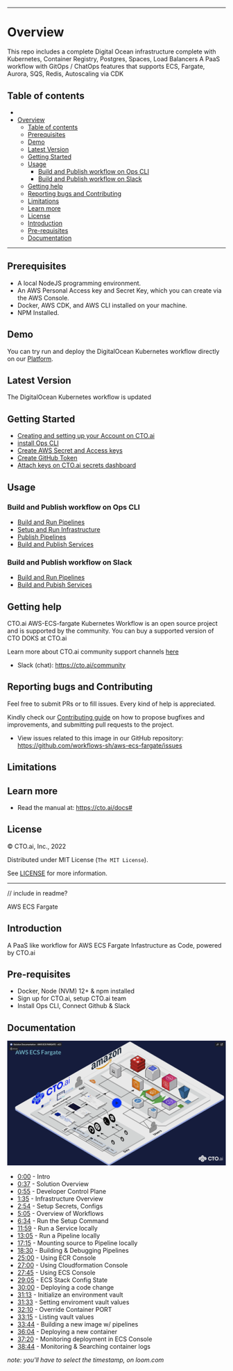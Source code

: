 # 


---

# Overview

This repo includes a complete Digital Ocean infrastructure complete with Kubernetes, Container Registry, Postgres, Spaces, Load Balancers  A PaaS workflow with GitOps / ChatOps features that supports ECS, Fargate, Aurora, SQS, Redis, Autoscaling via CDK

## Table of contents

- [](#)
- [Overview](#overview)
  - [Table of contents](#table-of-contents)
  - [Prerequisites](#prerequisites)
  - [Demo](#demo)
  - [Latest Version](#latest-version)
  - [Getting Started](#getting-started)
  - [Usage](#usage)
    - [Build and Publish workflow on Ops CLI](#build-and-publish-workflow-on-ops-cli)
    - [Build and Publish workflow on Slack](#build-and-publish-workflow-on-slack)
  - [Getting help](#getting-help)
  - [Reporting bugs and Contributing](#reporting-bugs-and-contributing)
  - [Limitations](#limitations)
  - [Learn more](#learn-more)
  - [License](#license)
  - [Introduction](#introduction)
  - [Pre-requisites](#pre-requisites)
  - [Documentation](#documentation)

---

## Prerequisites

- A local NodeJS programming environment.
- An AWS Personal Access key and Secret Key, which you can create via the AWS Console.
- Docker, AWS CDK, and AWS CLI installed on your machine.
- NPM Installed.


## Demo 

You can try run and deploy the DigitalOcean Kubernetes workflow directly on our [Platform](CTO.ai).

## Latest Version 

The DigitalOcean Kubernetes workflow is updated 


## Getting Started 

- [Creating and setting up your Account on CTO.ai](https://cto.ai/auth/realms/ops/protocol/openid-connect/registrations?client_id=www&redirect_uri=https://cto.ai/questions&response_mode=fragment&response_type=code&scope=openid&nonce=d2e4022c-04e1-4f70-910c-31a9d25ef321)
- [install Ops CLI]()
- [Create AWS Secret and Access keys]()
- [Create GitHub Token]()
- [Attach keys on CTO.ai secrets dashboard]()


## Usage 

### Build and Publish workflow on Ops CLI

- [Build and Run Pipelines]()
- [Setup and Run Infrastructure]()
- [Publish Pipelines]()
- [ Build and Publish Services]()

### Build and Publish workflow on Slack 

- [Build and Run Pipelines]()
- [Build and Pubish Services]()

## Getting help 

CTO.ai AWS-ECS-fargate Kubernetes Workflow is an open source project and is supported by the community. You can buy a supported version of CTO DOKS at CTO.ai

Learn more about CTO.ai community support channels [here](https://cto.ai/community)

- Slack (chat): https://cto.ai/community


## Reporting bugs and Contributing 

Feel free to submit PRs or to fill issues. Every kind of help is appreciated.

Kindly check our [Contributing guide]() on how to propose bugfixes and improvements, and submitting pull requests to the project.

- View issues related to this image in our GitHub repository: https://github.com/workflows-sh/aws-ecs-fargate/issues


## Limitations 


## Learn more 

- Read the manual at: https://cto.ai/docs#


## License 

&copy; CTO.ai, Inc., 2022

Distributed under MIT License (`The MIT License`).

See [LICENSE](LICENSE) for more information.



---

// include in readme?

AWS ECS Fargate

## Introduction 

A PaaS like workflow for AWS ECS Fargate Infastructure as Code, powered by CTO.ai

## Pre-requisites

- Docker, Node (NVM) 12+ & npm installed
- Sign up for CTO.ai, setup CTO.ai team
- Install Ops CLI, Connect Github & Slack

## Documentation 

[![diagram](docs/img/diagram.png)](https://www.loom.com/share/b4b45f1030fb429888e2059a34ed56f0)

- [0:00](https://www.loom.com/share/b4b45f1030fb429888e2059a34ed56f0) - Intro 
- [0:37](https://www.loom.com/share/b4b45f1030fb429888e2059a34ed56f0) - Solution Overview 
- [0:55](https://www.loom.com/share/b4b45f1030fb429888e2059a34ed56f0) - Developer Control Plane 
- [1:35](https://www.loom.com/share/b4b45f1030fb429888e2059a34ed56f0) - Infrastructure Overview 
- [2:54](https://www.loom.com/share/b4b45f1030fb429888e2059a34ed56f0) - Setup Secrets, Configs 
- [5:05](https://www.loom.com/share/b4b45f1030fb429888e2059a34ed56f0) - Overview of Workflows 
- [6:34](https://www.loom.com/share/b4b45f1030fb429888e2059a34ed56f0) - Run the Setup Command 
- [11:59](https://www.loom.com/share/b4b45f1030fb429888e2059a34ed56f0) - Run a Service locally 
- [13:05](https://www.loom.com/share/b4b45f1030fb429888e2059a34ed56f0) - Run a Pipeline locally 
- [17:15](https://www.loom.com/share/b4b45f1030fb429888e2059a34ed56f0) - Mounting source to Pipeline locally 
- [18:30](https://www.loom.com/share/b4b45f1030fb429888e2059a34ed56f0) - Building & Debugging Pipelines 
- [25:00](https://www.loom.com/share/b4b45f1030fb429888e2059a34ed56f0) - Using ECR Console 
- [27:00](https://www.loom.com/share/b4b45f1030fb429888e2059a34ed56f0) - Using Cloudformation Console 
- [27:45](https://www.loom.com/share/b4b45f1030fb429888e2059a34ed56f0) - Using ECS Console 
- [29:05](https://www.loom.com/share/b4b45f1030fb429888e2059a34ed56f0) - ECS Stack Config State 
- [30:00](https://www.loom.com/share/b4b45f1030fb429888e2059a34ed56f0) - Deploying a code change 
- [31:13](https://www.loom.com/share/b4b45f1030fb429888e2059a34ed56f0) - Initialize an environment vault 
- [31:33](https://www.loom.com/share/b4b45f1030fb429888e2059a34ed56f0) - Setting enviroment vault values 
- [32:10](https://www.loom.com/share/b4b45f1030fb429888e2059a34ed56f0) - Override Container PORT 
- [33:15](https://www.loom.com/share/b4b45f1030fb429888e2059a34ed56f0) - Listing vault values 
- [33:44](https://www.loom.com/share/b4b45f1030fb429888e2059a34ed56f0) - Building a new image w/ pipelines 
- [36:04](https://www.loom.com/share/b4b45f1030fb429888e2059a34ed56f0) - Deploying a new container 
- [37:20](https://www.loom.com/share/b4b45f1030fb429888e2059a34ed56f0) - Monitoring deployment in ECS Console 
- [38:44](https://www.loom.com/share/b4b45f1030fb429888e2059a34ed56f0) - Monitoring & Searching container logs

_note: you'll have to select the timestamp, on loom.com_
